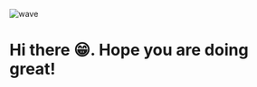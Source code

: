 ![wave](https://github.com/woodenclock/woodenclock/assets/69474977/27259d8c-5a22-43fc-8067-040c9f759e3b)
# Hi there 😁. Hope you are doing great!
